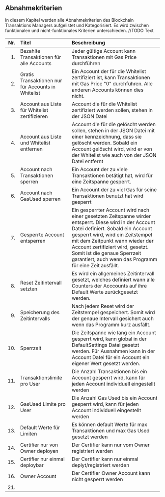 ## Abnahmekriterien

In diesem Kapitel werden alle Abnahmekriterien des Blockchain Transaktions Managers aufgelistet und Kategorisiert.
Es wird zwischen funktionalen und nicht-funktionales Kriterien unterschieden.
//TODO Text

 
| Nr.   | Titel                             | Beschreibung                                   |
| -----:|:----------------------------------|:-----------------------------------------------|
| 1.    | Bezahlte Transaktionen für alle Accounts | Jeder gültige Account kann Transaktionen mit Gas Price durchführen|
| 2.    | Gratis Transaktionen nur für Accounts in Whitelist | Ein Account der für die Whitelist zertifiziert ist, kann Transaktionen mit Gas Price "0" durchführen. Alle anderen Accounts können dies nicht. |
| 3.    | Account aus Liste für Whitelist zertifizieren  | Account die für die Whitelist zertifiziert werden sollen, stehen in der JSON Datei |
| 4.    | Account aus Liste und Whitelist entfernen  |  Account die für die gelöscht werden sollen, stehen in der JSON Datei mit einer kennzeichnung, dass sie gelöscht werden. Sobald ein Account gelöscht wird, wird er von der Whitelist wie auch von der JSON  Datei entfernt |
| 5.    | Account nach Transaktionen sperren  | Ein Account der zu viele Transaktionen betätigt hat, wird für eine Zeitspanne gesperrt. |
| 6.    | Account nach GasUsed sperren | Ein Account der zu viel Gas für seine Transaktionen benutzt hat wird gesperrt  |
| 7.    | Gesperrte Account entsperren |  Ein gesperrter Account wird nach einer gesetzten Zeitspanne wirder entsperrt. Diese wird in der Account Datei definiert. Sobald ein Account gesperrt wird, wird ein Zeitstempel mit dem Zeitpunkt wann wieder der Account zertifiziert wird, gesetzt. Somit ist die genaue Sperrzeit garantiert, auch wenn das Programm für eine Zeit ausfällt. |
| 8.    | Reset Zeitintervall setzten | Es wird ein allgemeines Zeitintervall gesetzt, welches definiert wann alle Counters der Acccounts auf ihre Default Werte zurückgesetzt werden.  |
| 9.    | Speicherung des Zeitintervalls | Nach jedem Reset wird der Zeitstempel gespeichert. Somit wird der genaue Intervall gesichert auch wenn das Programm kurz ausfällt. |
| 10.   | Sperrzeit | Die Zeitspanne wie lang ein Account gesperrt wird, kann global in der DefaultSettings Datei gesetzt werden. Für Ausnahmen kann in der Account Datei für ein Account ein eigener Wert gesetzt werden.  |
| 11.   | Transaktionslimite pro User | Die Anzahl Transaktionen bis ein Account gesperrt wird, kann für jeden Account individuell eingestellt werden |
| 12.   | GasUsed Limite pro User | Die Anzahl Gas Used bis ein Account gesperrt wird, kann für jeden Account individuell eingestellt werden |
| 13.   | Default Werte für Limiten | Es können default Werte für max Transaktionen und max Gas Used gesetzt werden  |
| 14.   | Certifier nur von Owner deployen | Der Certifier kann nur vom Owner registriert werden  |
| 15.   | Certifier nur einmal deploybar  | Der Certifier kann nur einmal deplyt/registriert werden |
| 16.   | Owner Account | Der Certifier Owner Account kann nicht gesperrt werden  |
| 21.   | |   |


